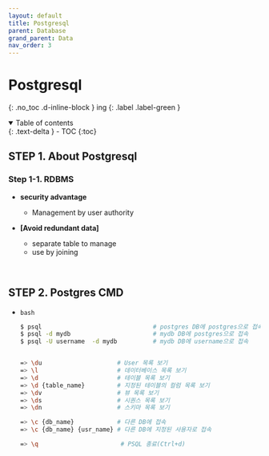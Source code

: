 ```yaml
---
layout: default
title: Postgresql
parent: Database
grand_parent: Data
nav_order: 3
---
```


# Postgresql
{: .no_toc .d-inline-block }
ing
{: .label .label-green }

<details open markdown="block">
  <summary>
    Table of contents
  </summary>
  {: .text-delta }
- TOC
{:toc}
</details>

<!------------------------------------ STEP ------------------------------------>
## STEP 1. About Postgresql

### Step 1-1. RDBMS

* **security advantage**
    * Management by user authority

* **[Avoid redundant data]**
    * separate table to manage
    * use by joining

<br>


## STEP 2. Postgres CMD

* `bash`

  ```bash
  $ psql                               # postgres DB에 postgres으로 접속
  $ psql -d mydb                       # mydb DB에 postgres으로 접속
  $ psql -U username  -d mydb          # mydb DB에 username으로 접속


  => \du                     # User 목록 보기
  => \l                      # 데이터베이스 목록 보기
  => \d                      # 테이블 목록 보기
  => \d {table_name}   	     # 지정된 테이블의 컬럼 목록 보기
  => \dv                     # 뷰 목록 보기
  => \ds                     # 시퀀스 목록 보기
  => \dn                     # 스키마 목록 보기

  => \c {db_name}            # 다른 DB에 접속
  => \c {db_name} {usr_name} # 다른 DB에 지정된 사용자로 접속

  => \q                       # PSQL 종료(Ctrl+d) 
  ```
